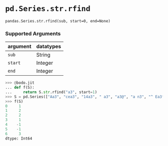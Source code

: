 # `pd.Series.str.rfind`

`pandas.Series.str.rfind(sub, start=0, end=None)`

### Supported Arguments

| argument                    | datatypes                            |
|-----------------------------|--------------------------------------|
| `sub`                       |    String                            |
| `start`                     |    Integer                           |
| `end`                       |    Integer                           |

``` py
>>> @bodo.jit
... def f(S):
...     return S.str.rfind("a3", start=1)
>>> S = pd.Series(["Aa3", "cea3", "14a3", " a3", "a3@", "a n3", "^ Ea3f"])
>>> f(S)
0     1
1     2
2     2
3     1
4    -1
5    -1
6     3
dtype: Int64
```

